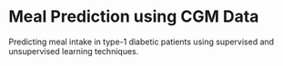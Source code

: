 # Meal Prediction using CGM Data
Predicting meal intake in type-1 diabetic patients using supervised and unsupervised learning techniques.
